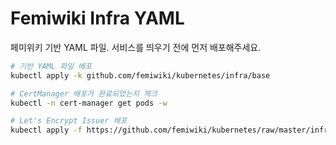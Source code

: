 Femiwiki Infra YAML
========

페미위키 기반 YAML 파일. 서비스를 띄우기 전에 먼저 배포해주세요.

```bash
# 기반 YAML 파일 배포
kubectl apply -k github.com/femiwiki/kubernetes/infra/base

# CertManager 배포가 완료되었는지 체크
kubectl -n cert-manager get pods -w

# Let's Encrypt Issuer 배포
kubectl apply -f https://github.com/femiwiki/kubernetes/raw/master/infra/issuer-letsencrypt.yml
```
